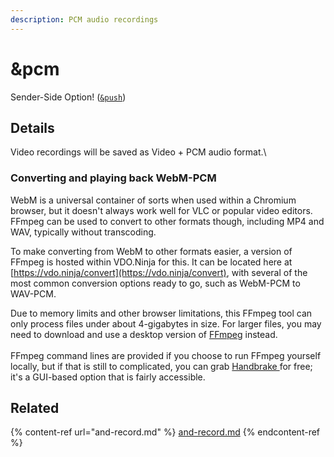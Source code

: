 ```yaml
---
description: PCM audio recordings
---
```


# \&pcm

Sender-Side Option! ([`&push`](../../source-settings/push.md))

## Details

Video recordings will be saved as Video + PCM audio format.\


### Converting and playing back WebM-PCM

WebM is a universal container of sorts when used within a Chromium browser, but it doesn't always work well for VLC or popular video editors. FFmpeg can be used to convert to other formats though, including MP4 and WAV, typically without transcoding.

To make converting from WebM to other formats easier, a version of FFmpeg is hosted within VDO.Ninja for this. It can be located here at [https://vdo.ninja/convert](https://vdo.ninja/convert), with several of the most common conversion options ready to go, such as WebM-PCM to WAV-PCM.

Due to memory limits and other browser limitations, this FFmpeg tool can only process files under about 4-gigabytes in size. For larger files, you may need to download and use a desktop version of [FFmpeg](https://ffmpeg.org/download.html) instead.\
\
FFmpeg command lines are provided if you choose to run FFmpeg yourself locally, but if that is still to complicated, you can grab [Handbrake ](https://handbrake.fr/)for free; it's a GUI-based option that is fairly accessible.

## Related

{% content-ref url="and-record.md" %}
[and-record.md](and-record.md)
{% endcontent-ref %}
